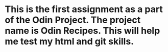 # This is the first assignment as a part of the Odin Project. The project name is Odin Recipes. This will help me test my html and git skills.
